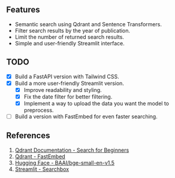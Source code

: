 
## Features

- Semantic search using Qdrant and Sentence Transformers.
- Filter search results by the year of publication.
- Limit the number of returned search results.
- Simple and user-friendly Streamlit interface.

## TODO

- [x] Build a FastAPI version with Tailwind CSS.
- [x] Build a more user-friendly Streamlit version.
  - [x] Improve readability and styling.
  - [x] Fix the date filter for better filtering.
  - [x] Implement a way to upload the data you want the model to preprocess.
- [ ] Build a version with FastEmbed for even faster searching.

## References

1. [Qdrant Documentation - Search for Beginners](https://qdrant.tech/documentation/tutorials/search-beginners/)
2. [Qdrant - FastEmbed](https://qdrant.tech/articles/fastembed/)
3. [Hugging Face - BAAI/bge-small-en-v1.5](https://huggingface.co/BAAI/bge-small-en-v1.5)
4. [Streamlit - Searchbox](https://github.com/m-wrzr/streamlit-searchbox)
